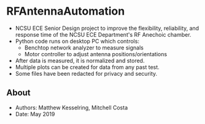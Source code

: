 # RFAntennaAutomation
* NCSU ECE Senior Design project to improve the flexibility, reliability, and response time of the NCSU ECE Department's RF Anechoic chamber.
* Python code runs on desktop PC which controls:
    * Benchtop network analyzer to measure signals
    * Motor controller to adjust antenna positions/orientations
* After data is measured, it is normalized and stored.
* Multiple plots can be created for data from any past test.
* Some files have been redacted for privacy and security.

## About
* Authors: Matthew Kesselring, Mitchell Costa
* Date: May 2019

